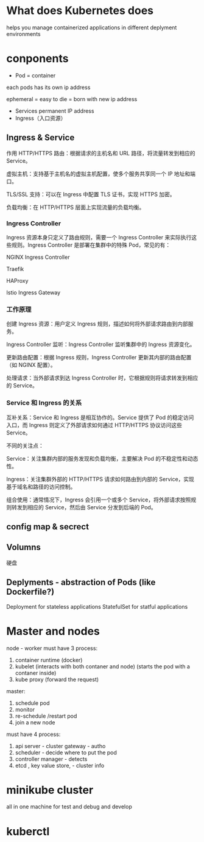 


# What does Kubernetes does
helps you manage containerized applications in different deplyment environments



# conponents

- Pod = container

each pods has its own ip address


ephemeral  = easy to die = born with new ip address


- Services  permanent IP  address
- Ingress（入口资源）

## Ingress & Service

作用
HTTP/HTTPS 路由：根据请求的主机名和 URL 路径，将流量转发到相应的 Service。

虚拟主机：支持基于主机名的虚拟主机配置，使多个服务共享同一个 IP 地址和端口。

TLS/SSL 支持：可以在 Ingress 中配置 TLS 证书，实现 HTTPS 加密。

负载均衡：在 HTTP/HTTPS 层面上实现流量的负载均衡。


### Ingress Controller
Ingress 资源本身只定义了路由规则，需要一个 Ingress Controller 来实际执行这些规则。Ingress Controller 是部署在集群中的特殊 Pod，常见的有：

NGINX Ingress Controller

Traefik

HAProxy

Istio Ingress Gateway

### 工作原理
创建 Ingress 资源：用户定义 Ingress 规则，描述如何将外部请求路由到内部服务。

Ingress Controller 监听：Ingress Controller 监听集群中的 Ingress 资源变化。

更新路由配置：根据 Ingress 规则，Ingress Controller 更新其内部的路由配置（如 NGINX 配置）。

处理请求：当外部请求到达 Ingress Controller 时，它根据规则将请求转发到相应的 Service。




### Service 和 Ingress 的关系
互补关系：Service 和 Ingress 是相互协作的。Service 提供了 Pod 的稳定访问入口，而 Ingress 则定义了外部请求如何通过 HTTP/HTTPS 协议访问这些 Service。

不同的关注点：

Service：关注集群内部的服务发现和负载均衡，主要解决 Pod 的不稳定性和动态性。

Ingress：关注集群外部的 HTTP/HTTPS 请求如何路由到内部的 Service，实现基于域名和路径的访问控制。

组合使用：通常情况下，Ingress 会引用一个或多个 Service，将外部请求按照规则转发到相应的 Service，然后由 Service 分发到后端的 Pod。



## config map & secrect


## Volumns
硬盘 


## Deplyments - abstraction of Pods (like Dockerfile?)



Deployment for stateless applications
StatefulSet for statful applications



# Master and nodes


node - worker 
must have 3 process:
1. container runtime (docker)
2. kubelet (interacts with both contaner and node) (starts the pod with a contaner inside)
3. kube proxy (forward the request)


master: 
1. schedule pod
2. monitor
3. re-schedule /restart pod
4. join a new node

must have 4 process:
1. api server - cluster gateway  - autho
2. scheduler - decide where to put the pod
3. controller manager - detects 
4. etcd , key  value store, - cluster info

# minikube cluster
all in one machine for test and debug and develop


# kuberctl




